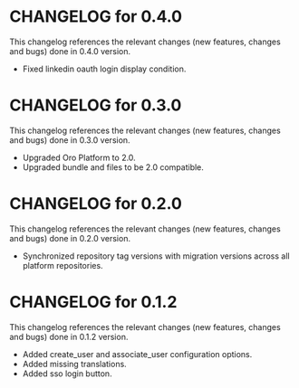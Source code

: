 # CHANGELOG for 0.4.0

This changelog references the relevant changes (new features, changes and bugs) done in 0.4.0 version.

  * Fixed linkedin oauth login display condition.


# CHANGELOG for 0.3.0

This changelog references the relevant changes (new features, changes and bugs) done in 0.3.0 version.

  * Upgraded Oro Platform to 2.0.
  * Upgraded bundle and files to be 2.0 compatible.


# CHANGELOG for 0.2.0

This changelog references the relevant changes (new features, changes and bugs) done in 0.2.0 version.

  * Synchronized repository tag versions with migration versions across all platform repositories.


# CHANGELOG for 0.1.2

This changelog references the relevant changes (new features, changes and bugs) done in 0.1.2 version.

  * Added create_user and associate_user configuration options.
  * Added missing translations.
  * Added sso login button.